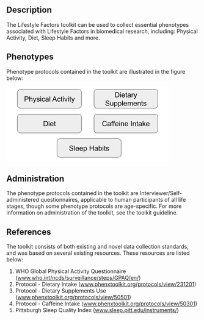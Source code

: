 ## Description

The Lifestyle Factors toolkit can be used to collect essential phenotypes associated with Lifestyle Factors in biomedical research, including: Physical Activity, Diet, Sleep Habits and more. 

## Phenotypes

Phenotype protocols contained in the toolkit are illustrated in the figure below:

![phen](lifestyle_factors.png)

## Administration

The phenotype protocols contained in the toolkit are Interviewer/Self-administered questionnaires, applicable to human participants of all life stages, though some phenotype protocols are age-specific. For more information on administration of the toolkit, see the toolkit guideline.

## References

The toolkit consists of both existing and novel data collection standards, and was based on several existing resources. These resources are listed below:

1. WHO Global Physical Activity Questionnaire (www.who.int/ncds/surveillance/steps/GPAQ/en/) 
2. Protocol - Dietary Intake (www.phenxtoolkit.org/protocols/view/231201) 
3. Protocol - Dietary Supplements Use (www.phenxtoolkit.org/protocols/view/50501) 
4. Protocol - Caffeine Intake (www.phenxtoolkit.org/protocols/view/50301) 
5. Pittsburgh Sleep Quality Index (www.sleep.pitt.edu/instruments/) 
